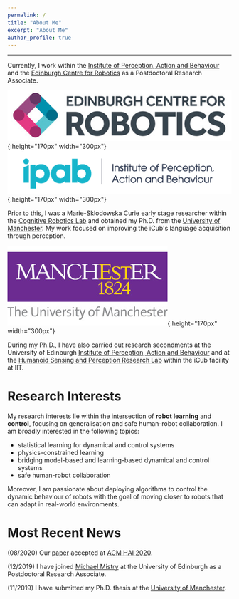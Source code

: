 ```yaml
---
permalink: /
title: "About Me"
excerpt: "About Me"
author_profile: true
---
```


------

Currently, I work within the [Institute of Perception, Action and Behaviour](http://web.inf.ed.ac.uk/ipab) and the [Edinburgh Centre for Robotics](https://www.edinburgh-robotics.org/) as a Postdoctoral Research Associate.

![](/images/ecr.jpg){:height="170px" width="300px"} ![](/images/ipab.png){:height="170px" width="300px"}   

Prior to this, I was a Marie-Sklodowska Curie early stage researcher within the [Cognitive Robotics Lab](https://corolab.github.io/) and obtained my Ph.D. from the [University of Manchester](https://www.manchester.ac.uk/). My work focused on improving the iCub's language acquisition through perception.  

![](/images/uom.jpeg){:height="170px" width="300px"}   

During my Ph.D., I have also carried out research secondments at the University of Edinburgh [Institute of Perception, Action and Behaviour](http://web.inf.ed.ac.uk/ipab) and at the [Humanoid Sensing and Perception Research Lab](https://www.iit.it/research/lines/humanoid-sensing-and-perception) within the iCub facility at IIT.

# Research Interests

My research interests lie within the intersection of **robot learning** and **control**, focusing on generalisation and safe human-robot collaboration. I am broadly interested in the following topics: 

* statistical learning for dynamical and control systems
* physics-constrained learning
* bridging model-based and learning-based dynamical and control systems
* safe human-robot collaboration 

Moreover, I am passionate about deploying algorithms to control the dynamic behaviour of robots with the goal of moving closer to robots that can adapt in real-world environments.

# Most Recent News

(08/2020) Our [paper](https://arxiv.org/abs/2008.13585) accepted at [ACM HAI 2020](http://hai-conference.net/hai2020/).

(12/2019) I have joined [Michael Mistry](http://homepages.inf.ed.ac.uk/mmistry/index.html) at the University of Edinburgh as a Postdoctoral Research Associate.

(11/2019) I have submitted my Ph.D. thesis at the [University of Manchester](https://www.cs.manchester.ac.uk/).


